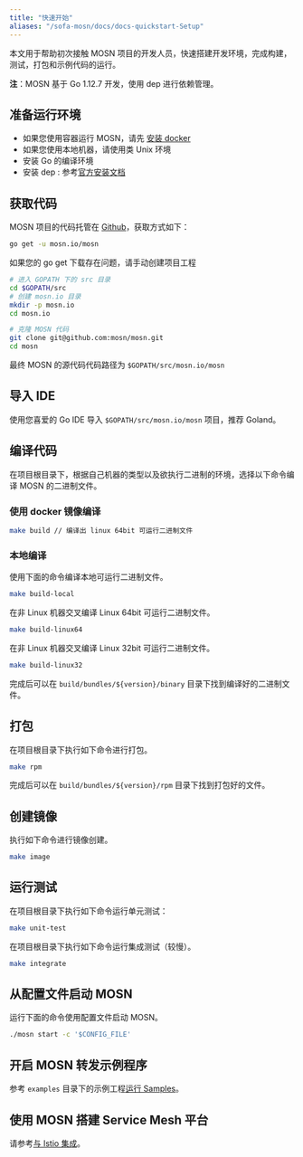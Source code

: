```yaml
---
title: "快速开始"
aliases: "/sofa-mosn/docs/docs-quickstart-Setup"
---
```


本文用于帮助初次接触 MOSN 项目的开发人员，快速搭建开发环境，完成构建，测试，打包和示例代码的运行。

**注**：MOSN 基于 Go 1.12.7 开发，使用 dep 进行依赖管理。

## 准备运行环境

+ 如果您使用容器运行 MOSN，请先 [安装 docker](https://docs.docker.com/install/)
+ 如果您使用本地机器，请使用类 Unix 环境
+ 安装 Go 的编译环境
+ 安装 dep : 参考[官方安装文档](https://golang.github.io/dep/docs/installation.html)

## 获取代码

MOSN 项目的代码托管在 [Github](https://github.com/mosn/mosn)，获取方式如下：

```bash
go get -u mosn.io/mosn
```

如果您的 go get 下载存在问题，请手动创建项目工程

```bash
# 进入 GOPATH 下的 src 目录
cd $GOPATH/src
# 创建 mosn.io 目录
mkdir -p mosn.io
cd mosn.io

# 克隆 MOSN 代码
git clone git@github.com:mosn/mosn.git
cd mosn
```

最终 MOSN 的源代码代码路径为 `$GOPATH/src/mosn.io/mosn`

## 导入 IDE

使用您喜爱的 Go IDE 导入 `$GOPATH/src/mosn.io/mosn` 项目，推荐 Goland。

## 编译代码

在项目根目录下，根据自己机器的类型以及欲执行二进制的环境，选择以下命令编译 MOSN 的二进制文件。

### 使用 docker 镜像编译

```bash
make build // 编译出 linux 64bit 可运行二进制文件
```

### 本地编译

使用下面的命令编译本地可运行二进制文件。

```bash
make build-local
```

在非 Linux 机器交叉编译 Linux 64bit 可运行二进制文件。

```bash
make build-linux64
```

在非 Linux 机器交叉编译 Linux 32bit 可运行二进制文件。

```bash
make build-linux32
```

完成后可以在 `build/bundles/${version}/binary` 目录下找到编译好的二进制文件。

## 打包

在项目根目录下执行如下命令进行打包。

```bash
make rpm
```

完成后可以在 `build/bundles/${version}/rpm` 目录下找到打包好的文件。

## 创建镜像

执行如下命令进行镜像创建。

```bash
make image
```

## 运行测试

在项目根目录下执行如下命令运行单元测试：

```bash
make unit-test
```

在项目根目录下执行如下命令运行集成测试（较慢）。

```bash
make integrate
```

## 从配置文件启动 MOSN

运行下面的命令使用配置文件启动 MOSN。

```bash
./mosn start -c '$CONFIG_FILE'
```

## 开启 MOSN 转发示例程序

参考 `examples` 目录下的示例工程[运行 Samples](../quick-start-run-samples)。

## 使用 MOSN 搭建 Service Mesh 平台

请参考[与 Istio 集成](../quick-start-run-with-sofamesh)。
